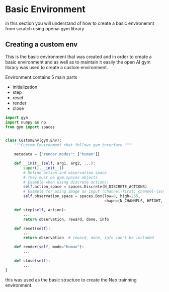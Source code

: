 
# Basic Environment

in this section you will understand of how to create a basic environemnt from scratch using openai gym library

## Creating a custom env

This is the basic environment that was created and in order to create a basic environment and as well
as to maintain it easily the open AI gym library was used to create a custom environment.

Environment contains 5 main parts 

- initialization
- step
- reset
- render
- close

```python
import gym
import numpy as np
from gym import spaces


class CustomEnv(gym.Env):
    """Custom Environment that follows gym interface."""

    metadata = {"render.modes": ["human"]}

    def __init__(self, arg1, arg2, ...):
        super().__init__()
        # Define action and observation space
        # They must be gym.spaces objects
        # Example when using discrete actions:
        self.action_space = spaces.Discrete(N_DISCRETE_ACTIONS)
        # Example for using image as input (channel-first; channel-last also works):
        self.observation_space = spaces.Box(low=0, high=255,
                                            shape=(N_CHANNELS, HEIGHT, WIDTH), dtype=np.uint8)

    def step(self, action):
        ...
        return observation, reward, done, info

    def reset(self):
        ...
        return observation  # reward, done, info can't be included

    def render(self, mode="human"):
        ...

    def close(self):
        ...
}
```

this was used as the basic structure to create the Nao trainning environment.

